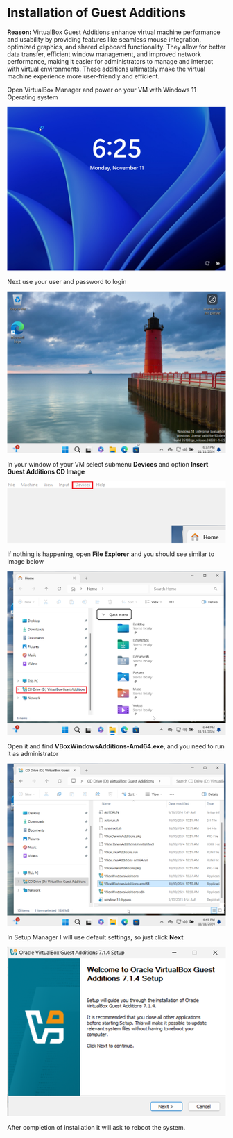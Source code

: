 # Installation of Guest Additions

**Reason:** VirtualBox Guest Additions enhance virtual machine performance and usability by providing features like seamless mouse integration, optimized graphics, and shared clipboard functionality. They allow for better data transfer, efficient window management, and improved network performance, making it easier for administrators to manage and interact with virtual environments. These additions ultimately make the virtual machine experience more user-friendly and efficient.

Open VirtualBox Manager and power on your VM with Windows 11 Operating system

![power-on-vm](./images/power-on-vm.png)

Next use your user and password to login

![success-login](./images/success-login.png)

In your window of your VM select submenu **Devices** and option **Insert Guest Additions CD Image** 

![devices-submenu](./images/devices-submenu.png)

If nothing is happening, open **File Explorer** and you should see similar to image below

![cd-drive](./images/cd-drive.png)

Open it and find **VBoxWindowsAdditions-Amd64.exe**, and you need to run it as administrator

![additions-amd64](./images/additions-amd64.png)

In Setup Manager I will use default settings, so just click **Next**

![additions-wizard](./images/additions-wizard.png)

After completion of installation it will ask to reboot the system.